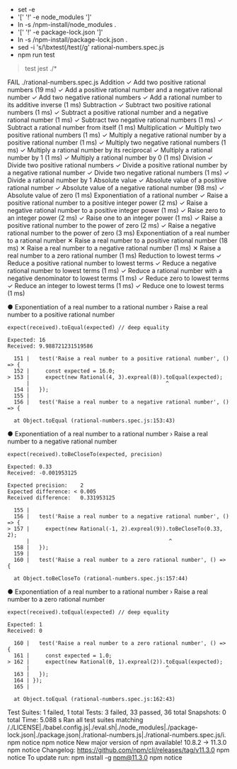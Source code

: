 + set -e
+ '[' '!' -e node_modules ']'
+ ln -s /npm-install/node_modules .
+ '[' '!' -e package-lock.json ']'
+ ln -s /npm-install/package-lock.json .
+ sed -i 's/\bxtest(/test(/g' rational-numbers.spec.js
+ npm run test

> test
> jest ./*

FAIL ./rational-numbers.spec.js
  Addition
    ✓ Add two positive rational numbers (19 ms)
    ✓ Add a positive rational number and a negative rational number
    ✓ Add two negative rational numbers
    ✓ Add a rational number to its additive inverse (1 ms)
  Subtraction
    ✓ Subtract two positive rational numbers (1 ms)
    ✓ Subtract a positive rational number and a negative rational number (1 ms)
    ✓ Subtract two negative rational numbers (1 ms)
    ✓ Subtract a rational number from itself (1 ms)
  Multiplication
    ✓ Multiply two positive rational numbers (1 ms)
    ✓ Multiply a negative rational number by a positive rational number (1 ms)
    ✓ Multiply two negative rational numbers (1 ms)
    ✓ Multiply a rational number by its reciprocal
    ✓ Multiply a rational number by 1 (1 ms)
    ✓ Multiply a rational number by 0 (1 ms)
  Division
    ✓ Divide two positive rational numbers
    ✓ Divide a positive rational number by a negative rational number
    ✓ Divide two negative rational numbers (1 ms)
    ✓ Divide a rational number by 1
  Absolute value
    ✓ Absolute value of a positive rational number
    ✓ Absolute value of a negative rational number (98 ms)
    ✓ Absolute value of zero (1 ms)
  Exponentiation of a rational number
    ✓ Raise a positive rational number to a positive integer power (2 ms)
    ✓ Raise a negative rational number to a positive integer power (1 ms)
    ✓ Raise zero to an integer power (2 ms)
    ✓ Raise one to an integer power (1 ms)
    ✓ Raise a positive rational number to the power of zero (2 ms)
    ✓ Raise a negative rational number to the power of zero (3 ms)
  Exponentiation of a real number to a rational number
    ✕ Raise a real number to a positive rational number (18 ms)
    ✕ Raise a real number to a negative rational number (1 ms)
    ✕ Raise a real number to a zero rational number (1 ms)
  Reduction to lowest terms
    ✓ Reduce a positive rational number to lowest terms
    ✓ Reduce a negative rational number to lowest terms (1 ms)
    ✓ Reduce a rational number with a negative denominator to lowest terms (1 ms)
    ✓ Reduce zero to lowest terms
    ✓ Reduce an integer to lowest terms (1 ms)
    ✓ Reduce one to lowest terms (1 ms)

  ● Exponentiation of a real number to a rational number › Raise a real number to a positive rational number

    expect(received).toEqual(expected) // deep equality

    Expected: 16
    Received: 9.988721231519586

      151 |   test('Raise a real number to a positive rational number', () => {
      152 |     const expected = 16.0;
    > 153 |     expect(new Rational(4, 3).expreal(8)).toEqual(expected);
          |                                           ^
      154 |   });
      155 |
      156 |   test('Raise a real number to a negative rational number', () => {

      at Object.toEqual (rational-numbers.spec.js:153:43)

  ● Exponentiation of a real number to a rational number › Raise a real number to a negative rational number

    expect(received).toBeCloseTo(expected, precision)

    Expected: 0.33
    Received: -0.001953125

    Expected precision:    2
    Expected difference: < 0.005
    Received difference:   0.331953125

      155 |
      156 |   test('Raise a real number to a negative rational number', () => {
    > 157 |     expect(new Rational(-1, 2).expreal(9)).toBeCloseTo(0.33, 2);
          |                                            ^
      158 |   });
      159 |
      160 |   test('Raise a real number to a zero rational number', () => {

      at Object.toBeCloseTo (rational-numbers.spec.js:157:44)

  ● Exponentiation of a real number to a rational number › Raise a real number to a zero rational number

    expect(received).toEqual(expected) // deep equality

    Expected: 1
    Received: 0

      160 |   test('Raise a real number to a zero rational number', () => {
      161 |     const expected = 1.0;
    > 162 |     expect(new Rational(0, 1).expreal(2)).toEqual(expected);
          |                                           ^
      163 |   });
      164 | });
      165 |

      at Object.toEqual (rational-numbers.spec.js:162:43)

Test Suites: 1 failed, 1 total
Tests:       3 failed, 33 passed, 36 total
Snapshots:   0 total
Time:        5.088 s
Ran all test suites matching /.\/LICENSE|.\/babel.config.js|.\/eval.sh|.\/node_modules|.\/package-lock.json|.\/package.json|.\/rational-numbers.js|.\/rational-numbers.spec.js/i.
npm notice
npm notice New major version of npm available! 10.8.2 -> 11.3.0
npm notice Changelog: https://github.com/npm/cli/releases/tag/v11.3.0
npm notice To update run: npm install -g npm@11.3.0
npm notice
